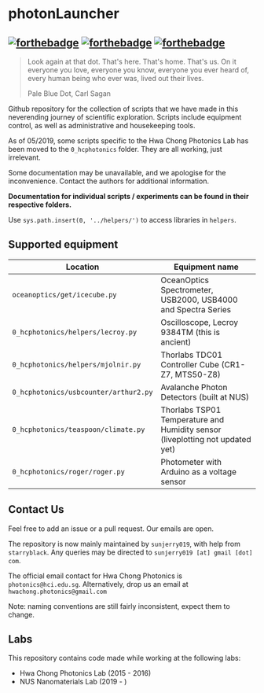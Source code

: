 # photonLauncher
[![forthebadge](https://forthebadge.com/images/badges/made-with-python.svg)](https://forthebadge.com)
[![forthebadge](https://forthebadge.com/images/badges/built-with-science.svg)](https://forthebadge.com)
[![forthebadge](https://forthebadge.com/images/badges/uses-badges.svg)](https://forthebadge.com)
---------
 > Look again at that dot. That's here. That's home. That's us. On it everyone you love, everyone you know, everyone you ever heard of, every human being who ever was, lived out their lives.
 >
 > Pale Blue Dot, Carl Sagan

Github repository for the collection of scripts that we have made in this neverending journey of scientific exploration. Scripts include equipment control, as well as administrative and housekeeping tools.

As of 05/2019, some scripts specific to the Hwa Chong Photonics Lab has been moved to the ```0_hcphotonics``` folder. They are all working, just irrelevant.

Some documentation may be unavailable, and we apologise for the inconvenience. Contact the authors for additional information.

**Documentation for individual scripts / experiments can be found in their respective folders.**

Use ```sys.path.insert(0, '../helpers/')``` to access libraries in ```helpers```.

## Supported equipment

Location | Equipment name
--- | ---
```oceanoptics/get/icecube.py```| OceanOptics Spectrometer, USB2000, USB4000 and Spectra Series
```0_hcphotonics/helpers/lecroy.py``` | Oscilloscope, Lecroy 9384TM (this is ancient)
```0_hcphotonics/helpers/mjolnir.py```| Thorlabs TDC01 Controller Cube (CR1-Z7, MTS50-Z8)
```0_hcphotonics/usbcounter/arthur2.py```| Avalanche Photon Detectors (built at NUS)
```0_hcphotonics/teaspoon/climate.py```| Thorlabs TSP01 Temperature and Humidity sensor (liveplotting not updated yet)
```0_hcphotonics/roger/roger.py```| Photometer with Arduino as a voltage sensor


## Contact Us

Feel free to add an issue or a pull request. Our emails are open.

The repository is now mainly maintained by ```sunjerry019```, with help from ```starryblack```. Any queries may be directed to ```sunjerry019 [at] gmail [dot] com```.

The official email contact for Hwa Chong Photonics is ```photonics@hci.edu.sg```. Alternatively, drop us an email at ```hwachong.photonics@gmail.com```

Note: naming conventions are still fairly inconsistent, expect them to change.

## Labs

This repository contains code made while working at the following labs:
- Hwa Chong Photonics Lab (2015 - 2016)
- NUS Nanomaterials Lab (2019 - )
